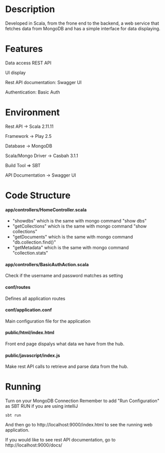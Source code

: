 # Description
Developed in Scala, from the frone end to the backend, a web service that fetches data from MongoDB and has a simple interface for data displaying.

# Features
Data access REST API

UI display

Rest API documentation: Swagger UI

Authentication: Basic Auth


# Environment

Rest API -> Scala 2.11.11

Framework -> Play 2.5

Database -> MongoDB

Scala/Mongo Driver -> Casbah 3.1.1

Build Tool => SBT

API Documentation -> Swagger UI


# Code Structure

#### app/controllers/HomeController.scala
 *    "showdbs" which is the same with mongo command "show dbs"
 *    "getCollections" which is the same with mongo command "show collections"
 *    "getDocuments" which is the same with mongo command "db.collection.find()"
 *    "getMetadata" which is the same with mongo command "collection.stats"

#### app/controllers/BasicAuthAction.scala
Check if the username and password matches as setting

#### conf/routes
Defines all application routes 

#### conf/application.conf
Main configuration file for the application

#### public/html/index.html
Front end page dispalys what data we have from the hub. 

#### public/javascript/index.js
Make rest API calls to retrieve and parse data from the hub. 



# Running
Turn on your MongoDB Connection 
Remember to add "Run Configuration" as SBT RUN if you are using intelliJ
```
sbt run
```

And then go to http://localhost:9000/index.html to see the running web application.

If you would like to see rest API documentation, go to http://localhost:9000/docs/



